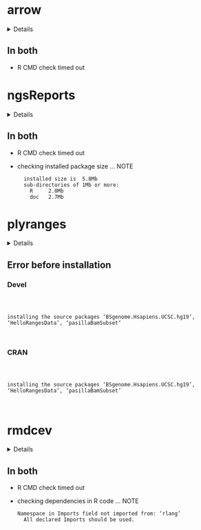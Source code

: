 # arrow

<details>

* Version: 0.15.1.1
* Source code: https://github.com/cran/arrow
* URL: https://github.com/apache/arrow/, https://arrow.apache.org/docs/r
* BugReports: https://issues.apache.org/jira/projects/ARROW/issues
* Date/Publication: 2019-11-05 22:00:09 UTC
* Number of recursive dependencies: 58

Run `revdep_details(,"arrow")` for more info

</details>

## In both

*   R CMD check timed out
    

# ngsReports

<details>

* Version: 1.0.1
* Source code: https://github.com/cran/ngsReports
* URL: https://github.com/UofABioinformaticsHub/ngsReports
* BugReports: https://github.com/UofABioinformaticsHub/ngsReports/issues
* Date/Publication: 2019-08-18
* Number of recursive dependencies: 131

Run `revdep_details(,"ngsReports")` for more info

</details>

## In both

*   R CMD check timed out
    

*   checking installed package size ... NOTE
    ```
      installed size is  5.8Mb
      sub-directories of 1Mb or more:
        R     2.0Mb
        doc   2.7Mb
    ```

# plyranges

<details>

* Version: 
* Source code: ???
* Number of recursive dependencies: 0

Run `revdep_details(,"")` for more info

</details>

## Error before installation

### Devel

```



installing the source packages ‘BSgenome.Hsapiens.UCSC.hg19’, ‘HelloRangesData’, ‘pasillaBamSubset’



```
### CRAN

```



installing the source packages ‘BSgenome.Hsapiens.UCSC.hg19’, ‘HelloRangesData’, ‘pasillaBamSubset’



```
# rmdcev

<details>

* Version: 1.1.1
* Source code: https://github.com/cran/rmdcev
* Date/Publication: 2019-11-22 17:50:02 UTC
* Number of recursive dependencies: 82

Run `revdep_details(,"rmdcev")` for more info

</details>

## In both

*   R CMD check timed out
    

*   checking dependencies in R code ... NOTE
    ```
    Namespace in Imports field not imported from: ‘rlang’
      All declared Imports should be used.
    ```


